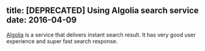 title: [DEPRECATED] Using Algolia search service
date: 2016-04-09
---
[Algolia](https://www.algolia.com/) is a service that delivers instant search result. It has very good user experience and super fast search response.
